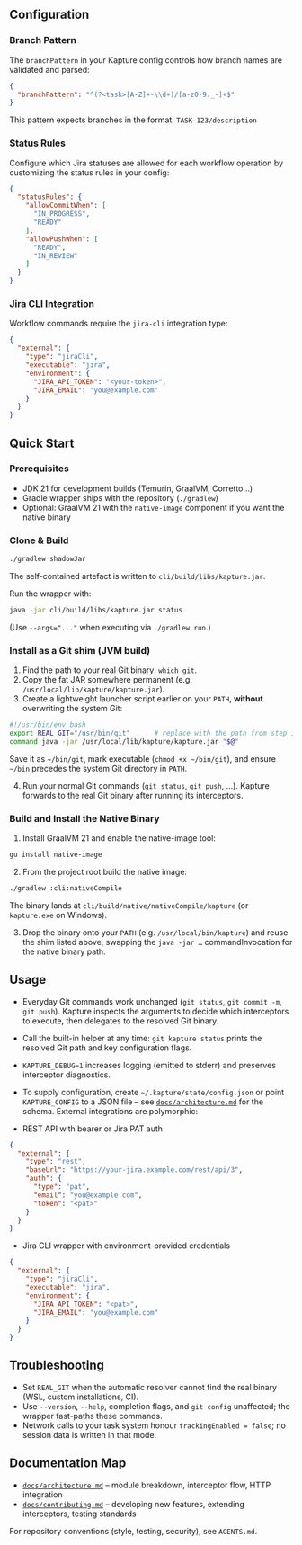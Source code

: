 ## Configuration

### Branch Pattern

The `branchPattern` in your Kapture config controls how branch names are validated and parsed:

```json
{
  "branchPattern": "^(?<task>[A-Z]+-\\d+)/[a-z0-9._-]+$"
}
```

This pattern expects branches in the format: `TASK-123/description`

### Status Rules

Configure which Jira statuses are allowed for each workflow operation by customizing the status rules in your config:

```json
{
  "statusRules": {
    "allowCommitWhen": [
      "IN_PROGRESS",
      "READY"
    ],
    "allowPushWhen": [
      "READY",
      "IN_REVIEW"
    ]
  }
}
```

### Jira CLI Integration

Workflow commands require the `jira-cli` integration type:

```json
{
  "external": {
    "type": "jiraCli",
    "executable": "jira",
    "environment": {
      "JIRA_API_TOKEN": "<your-token>",
      "JIRA_EMAIL": "you@example.com"
    }
  }
}
```

## Quick Start

### Prerequisites

- JDK 21 for development builds (Temurin, GraalVM, Corretto…)
- Gradle wrapper ships with the repository (`./gradlew`)
- Optional: GraalVM 21 with the `native-image` component if you want the native binary

### Clone & Build

```bash
./gradlew shadowJar
```

The self-contained artefact is written to `cli/build/libs/kapture.jar`.

Run the wrapper with:

```bash
java -jar cli/build/libs/kapture.jar status
```

(Use `--args="..."` when executing via `./gradlew run`.)

### Install as a Git shim (JVM build)

1. Find the path to your real Git binary: `which git`.
2. Copy the fat JAR somewhere permanent (e.g. `/usr/local/lib/kapture/kapture.jar`).
3. Create a lightweight launcher script earlier on your `PATH`, **without** overwriting the system Git:

```bash
#!/usr/bin/env bash
export REAL_GIT="/usr/bin/git"      # replace with the path from step 1
command java -jar /usr/local/lib/kapture/kapture.jar "$@"
```

Save it as `~/bin/git`, mark executable (`chmod +x ~/bin/git`), and ensure `~/bin` precedes the system Git directory
in `PATH`.

4. Run your normal Git commands (`git status`, `git push`, …). Kapture forwards to the real Git binary after running
   its interceptors.

### Build and Install the Native Binary

1. Install GraalVM 21 and enable the native-image tool:

```bash
gu install native-image
```

2. From the project root build the native image:

```bash
./gradlew :cli:nativeCompile
```

The binary lands at `cli/build/native/nativeCompile/kapture` (or `kapture.exe` on Windows).

3. Drop the binary onto your `PATH` (e.g. `/usr/local/bin/kapture`) and reuse the shim listed above, swapping the
   `java -jar …` commandInvocation for the native binary path.

## Usage

- Everyday Git commands work unchanged (`git status`, `git commit -m`, `git push`). Kapture inspects the arguments to
  decide which interceptors to execute, then delegates to the resolved Git binary.
- Call the built-in helper at any time: `git kapture status` prints the resolved Git path and key configuration flags.
- `KAPTURE_DEBUG=1` increases logging (emitted to stderr) and preserves interceptor diagnostics.
- To supply configuration, create `~/.kapture/state/config.json` or point `KAPTURE_CONFIG` to a JSON file – see
  [`docs/architecture.md`](docs/architecture.md) for the schema. External integrations are polymorphic:

- REST API with bearer or Jira PAT auth

```json
{
  "external": {
    "type": "rest",
    "baseUrl": "https://your-jira.example.com/rest/api/3",
    "auth": {
      "type": "pat",
      "email": "you@example.com",
      "token": "<pat>"
    }
  }
}
```

- Jira CLI wrapper with environment-provided credentials

```json
{
  "external": {
    "type": "jiraCli",
    "executable": "jira",
    "environment": {
      "JIRA_API_TOKEN": "<pat>",
      "JIRA_EMAIL": "you@example.com"
    }
  }
}
```

## Troubleshooting

- Set `REAL_GIT` when the automatic resolver cannot find the real binary (WSL, custom installations, CI).
- Use `--version`, `--help`, completion flags, and `git config` unaffected; the wrapper fast-paths these commands.
- Network calls to your task system honour `trackingEnabled = false`; no session data is written in that mode.

## Documentation Map

- [`docs/architecture.md`](docs/architecture.md) – module breakdown, interceptor flow, HTTP integration
- [`docs/contributing.md`](docs/contributing.md) – developing new features, extending interceptors, testing standards

For repository conventions (style, testing, security), see `AGENTS.md`.
